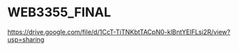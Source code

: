 # WEB3355_FINAL

https://drive.google.com/file/d/1CcT-TiTNKbtTACpN0-klBntYElFLsi2R/view?usp=sharing
